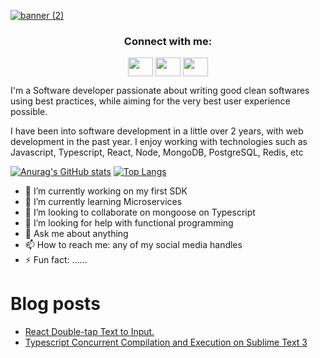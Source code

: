 [![banner (2)](https://user-images.githubusercontent.com/32098712/140918445-f40dda8d-8dd3-478c-976b-fabfa4624312.png)](https://github.com/Otagera)

<h3 align="center">Connect with me:</h3>
<p align="center">
<a href="your link" target="blank"><img align="center" src="https://cdn.jsdelivr.net/npm/simple-icons@3.0.1/icons/twitter.svg" alt="" height="30" width="40" /></a>
<a href="https://www.linkedin.com/in/othniel-agera-751a0237" target="blank"><img align="center" src="https://cdn.jsdelivr.net/npm/simple-icons@3.0.1/icons/linkedin.svg" alt="" height="30" width="40" /></a>
<a href="https://www.instagram.com/leolenzo" target="blank"><img align="center" src="https://cdn.jsdelivr.net/npm/simple-icons@3.0.1/icons/instagram.svg" alt="" height="30" width="40" /></a>
</p>

I'm a Software developer passionate about writing good clean softwares using best practices, while aiming for the very best user experience possible.

I have been into software development in a little over 2 years, with web development in the past year. I enjoy working with technologies such as Javascript, Typescript, React, Node, MongoDB, PostgreSQL, Redis, etc

[![Anurag's GitHub stats](https://github-readme-stats.vercel.app/api?username=Otagera&count_private=true&show_icons=true&theme=dark)](https://github.com/anuraghazra/github-readme-stats)
[![Top Langs](https://github-readme-stats.vercel.app/api/top-langs/?username=Otagera&layout=compact&theme=dark)](https://github.com/anuraghazra/github-readme-stats)

- 🔭 I’m currently working on my first SDK
- 🌱 I’m currently learning Microservices
- 👯 I’m looking to collaborate on mongoose on Typescript 
- 🤔 I’m looking for help with functional programming
- 💬 Ask me about anything
- 📫 How to reach me: any of my social media handles
- ⚡ Fun fact: ......

# Blog posts
<!-- BLOG-POST-LIST:START -->
- [React Double-tap Text to Input.](https://dev.to/leolenzo_37/react-double-tap-text-to-input-3nk7)
- [Typescript Concurrent Compilation and Execution on Sublime Text 3](https://dev.to/leolenzo_37/typescript-concurrent-compilation-and-execution-on-sublime-text-3-2bo0)
<!-- BLOG-POST-LIST:END -->
